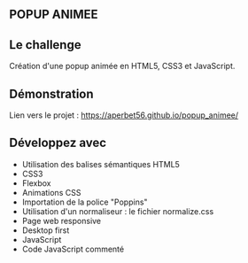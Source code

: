 ## POPUP ANIMEE

## Le challenge

Création d'une popup animée en HTML5, CSS3 et JavaScript.

## Démonstration

Lien vers le projet : https://aperbet56.github.io/popup_animee/

## Développez avec

- Utilisation des balises sémantiques HTML5
- CSS3
- Flexbox
- Animations CSS
- Importation de la police "Poppins"
- Utilisation d'un normaliseur : le fichier normalize.css
- Page web responsive
- Desktop first
- JavaScript
- Code JavaScript commenté
